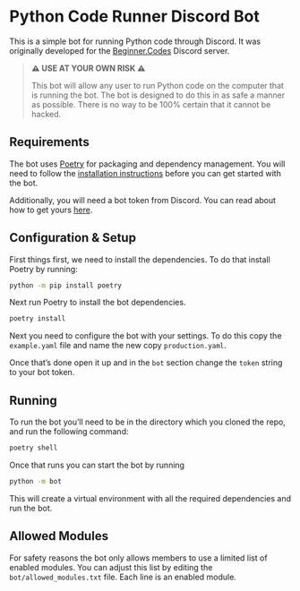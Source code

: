# Python Code Runner Discord Bot

This is a simple bot for running Python code through Discord. It was originally developed for the [Beginner.Codes](https://discord.gg/sfHykntuGy) Discord server.

> __**⚠️ USE AT YOUR OWN RISK ⚠️**__
> 
> This bot will allow any user to run Python code on the computer that is running the bot. The bot is designed to do this in as safe a manner as possible. There is no way to be 100% certain that it cannot be hacked.

## Requirements
The bot uses [Poetry](https://python-poetry.org/) for packaging and dependency management. You will need to follow the [installation instructions](https://python-poetry.org/docs/#installation) before you can get started with the bot.

Additionally, you will need a bot token from Discord. You can read about how to get yours [here](https://realpython.com/how-to-make-a-discord-bot-python/#creating-an-application).

## Configuration & Setup
First things first, we need to install the dependencies. To do that install Poetry by running:
```sh
python -m pip install poetry
```
Next run Poetry to install the bot dependencies.
```sh
poetry install
```
Next you need to configure the bot with your settings. To do this copy the `example.yaml` file and name the new copy `production.yaml`. 

Once that’s done open it up and in the `bot` section change the `token` string to your bot token.

## Running
To run the bot you’ll need to be in the directory which you cloned the repo, and run the following command:
```sh
poetry shell
```
Once that runs you can start the bot by running
```sh
python -m bot
```
This will create a virtual environment with all the required dependencies and run the bot.

## Allowed Modules
For safety reasons the bot only allows members to use a limited list of enabled modules. You can adjust this list by editing the `bot/allowed_modules.txt` file. Each line is an enabled module.
